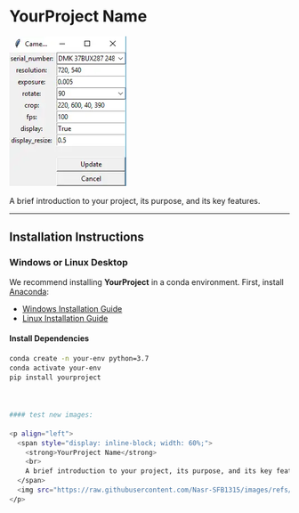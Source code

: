 # YourProject Name

![YourProject Logo](https://raw.githubusercontent.com/Nasr-SFB1315/images/refs/heads/main/testinmage.png?token=GHSAT0AAAAAAC7XEDFY5WM3P6HX7RU2UO2IZ6FVVUA)

A brief introduction to your project, its purpose, and its key features.

---

## Installation Instructions

### Windows or Linux Desktop

We recommend installing **YourProject** in a conda environment. First, install [Anaconda](https://www.anaconda.com/):

- [Windows Installation Guide](https://docs.anaconda.com/anaconda/install/windows/)
- [Linux Installation Guide](https://docs.anaconda.com/anaconda/install/linux/)

#### Install Dependencies

```bash
conda create -n your-env python=3.7
conda activate your-env
pip install yourproject



#### test new images:

<p align="left">
  <span style="display: inline-block; width: 60%;">
    <strong>YourProject Name</strong>  
    <br>  
    A brief introduction to your project, its purpose, and its key features.
  </span>
  <img src="https://raw.githubusercontent.com/Nasr-SFB1315/images/refs/heads/main/testinmage.png?token=GHSAT0AAAAAAC7XEDFY5WM3P6HX7RU2UO2IZ6FVVUA" width="30%" align="right">
</p>
